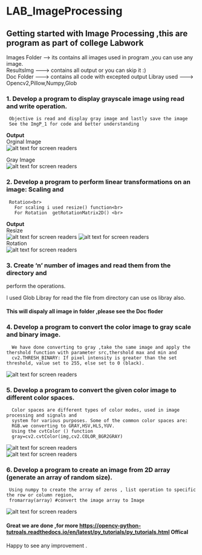 # LAB_ImageProcessing
## Getting started with Image Processing ,this are program as part of college Labwork 


Images Folder  --> its contains all images used in program ,you can use any image.<br>
ResultsImg ---> contains all output or you can skip it :)<br>
Doc Folder ---> contains all code with excepted output 
Libray used ---> Opencv2,Pillow,Numpy,Glob
### 1. Develop a program to display grayscale image using read and write operation.

     Objective is read and display gray image and lastly save the image 
     See the ImgP_1 for code and better understanding
   **Output** <br>
    Orginal Image <br>
    ![alt text for screen readers](./image/fly2.jpg "Text to show on mouseover")<br>

Gray Image<br>
    ![alt text for screen readers](./resultsImg/ip1.PNG "Text to show on mouseover")<br>

### 2. Develop a program to perform linear transformations on an image: Scaling and
     Rotation<br>
       For scaling i used resize() function<br>
       For Rotation  getRotationMatrix2D() <br>
**Output**<br>
Resize<br>
    ![alt text for screen readers](./resultsImg/ip2.1.PNG "Text to show on mouseover") ![alt text for screen readers](./resultsImg/ip2.2.PNG "Text to show on mouseover")<br>
Rotation<br>
   ![alt text for screen readers](./resultsImg/ip3.PNG "Text to show on mouseover")<br>
   
### 3. Create ‘n’ number of images and read them from the directory and
perform the operations.

I used Glob Libray for read the file from directory can use os libray also.<br>
#### This will dispaly all image in folder ,please see the Doc floder

### 4. Develop a program to convert the color image to gray scale and binary image.
      
      We have done converting to gray ,take the same image and apply the thershold function with parameter src,thershold max and min and 
      cv2.THRESH_BINARY: If pixel intensity is greater than the set threshold, value set to 255, else set to 0 (black).
![alt text for screen readers](./resultsImg/ip5.PNG "Text to show on mouseover")<br>
      
### 5. Develop a program to convert the given color image to different color spaces.
      Color spaces are different types of color modes, used in image processing and signals and 
      system for various purposes. Some of the common color spaces are: 
      RGB.we converting to GRAY,HSV,HLS,YUV.
      Using the cvtColor () function 
      gray=cv2.cvtColor(img,cv2.COLOR_BGR2GRAY)
  ![alt text for screen readers](./resultsImg/ip6.PNG "Text to show on mouseover")<br>
    ![alt text for screen readers](./resultsImg/ip61.PNG "Text to show on mouseover")<br>
     
### 6. Develop a program to create an image from 2D array (generate an array of random size).
     Using numpy to create the array of zeros , list operation to specific the row or column region,
     fromarray(array) #convert the image array to Image
   ![alt text for screen readers](./resultsImg/last.PNG "Text to show on mouseover")<br>
     
     
#### Great we are done ,for more https://opencv-python-tutroals.readthedocs.io/en/latest/py_tutorials/py_tutorials.html  Offical <br>
   Happy to see any improvement .
